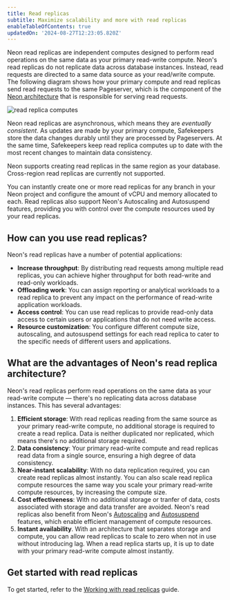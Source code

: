 ```yaml
---
title: Read replicas
subtitle: Maximize scalability and more with read replicas
enableTableOfContents: true
updatedOn: '2024-08-27T12:23:05.820Z'
---
```


Neon read replicas are independent computes designed to perform read operations on the same data as your primary read-write compute. Neon's read replicas do not replicate data across database instances. Instead, read requests are directed to a same data source as your read/write compute. The following diagram shows how your primary compute and read replicas send read requests to the same Pageserver, which is the component of the [Neon architecture](/docs/introduction/architecture-overview) that is responsible for serving read requests.

![read replica computes](/docs/introduction/read_replicas.jpg)

Neon read replicas are asynchronous, which means they are _eventually consistent_. As updates are made by your primary compute, Safekeepers store the data changes durably until they are processed by Pageservers. At the same time, Safekeepers keep read replica computes up to date with the most recent changes to maintain data consistency.

Neon supports creating read replicas in the same region as your database. Cross-region read replicas are currently not supported.

You can instantly create one or more read replicas for any branch in your Neon project and configure the amount of vCPU and memory allocated to each. Read replicas also support Neon's Autoscaling and Autosuspend features, providing you with control over the compute resources used by your read replicas.

## How can you use read replicas?

Neon's read replicas have a number of potential applications:

- **Increase throughput**: By distributing read requests among multiple read replicas, you can achieve higher throughput for both read-write and read-only workloads.
- **Offloading work**: You can assign reporting or analytical workloads to a read replica to prevent any impact on the performance of read-write application workloads.
- **Access control**: You can use read replicas to provide read-only data access to certain users or applications that do not need write access.
- **Resource customization**: You configure different compute size, autoscaling, and autosuspend settings for each read replica to cater to the specific needs of different users and applications.

## What are the advantages of Neon's read replica architecture?

Neon's read replicas perform read operations on the same data as your read-write compute &#8212; there's no replicating data across database instances. This has several advantages:

1. **Efficient storage**: With read replicas reading from the same source as your primary read-write compute, no additional storage is required to create a read replica. Data is neither duplicated nor replicated, which means there's no additional storage required.
2. **Data consistency**: Your primary read-write compute and read replicas read data from a single source, ensuring a high degree of data consistency.
3. **Near-instant scalability**: With no data replication required, you can create read replicas almost instantly. You can also scale read replica compute resources the same way you scale your primary read-write compute resources, by increasing the compute size.
4. **Cost effectiveness**: With no additional storage or tranfer of data, costs associated with storage and data transfer are avoided. Neon's read replicas also benefit from Neon's [Autoscaling](/docs/introduction/autoscaling) and [Autosuspend](/docs/manage/endpoints#auto-suspend-configuration) features, which enable efficient management of compute resources.
5. **Instant availability**. With an architecture that separates storage and compute, you can allow read replicas to scale to zero when not in use without introducing lag. When a read replica starts up, it is up to date with your primary read-write compute almost instantly.

## Get started with read replicas

To get started, refer to the [Working with read replicas](/docs/guides/read-replica-guide) guide.
